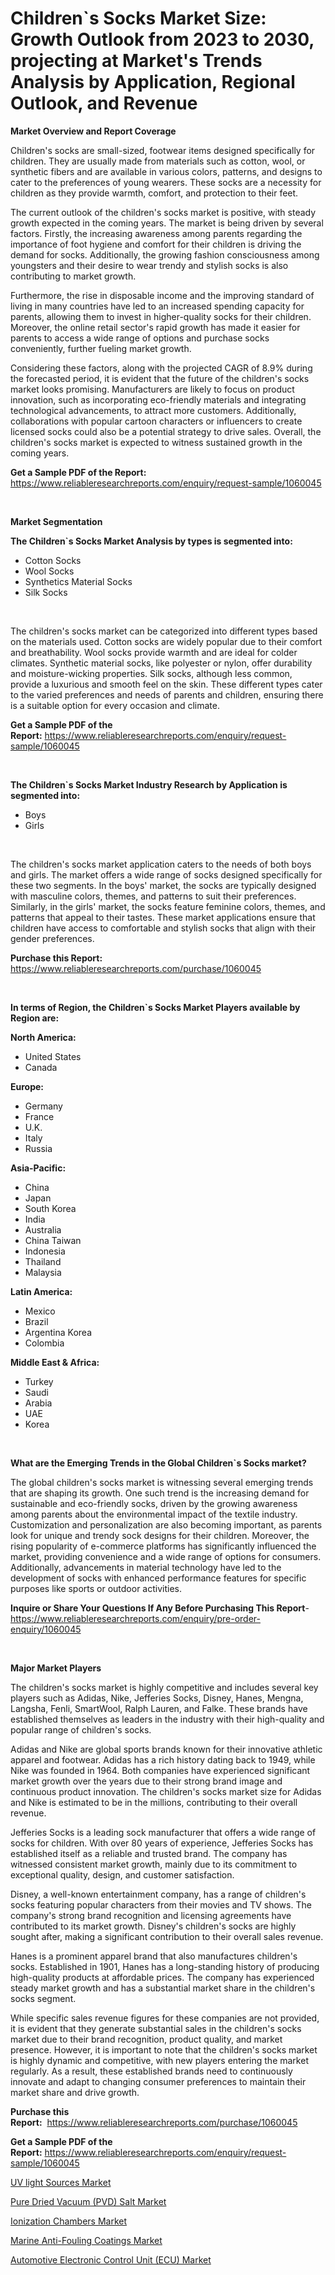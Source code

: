 <p><h1>Children`s Socks Market Size: Growth Outlook from 2023 to 2030, projecting at Market's Trends Analysis by Application, Regional Outlook, and Revenue</h1></p><p><strong>Market Overview and Report Coverage</strong></p>
<p><p>Children's socks are small-sized, footwear items designed specifically for children. They are usually made from materials such as cotton, wool, or synthetic fibers and are available in various colors, patterns, and designs to cater to the preferences of young wearers. These socks are a necessity for children as they provide warmth, comfort, and protection to their feet.</p><p>The current outlook of the children's socks market is positive, with steady growth expected in the coming years. The market is being driven by several factors. Firstly, the increasing awareness among parents regarding the importance of foot hygiene and comfort for their children is driving the demand for socks. Additionally, the growing fashion consciousness among youngsters and their desire to wear trendy and stylish socks is also contributing to market growth.</p><p>Furthermore, the rise in disposable income and the improving standard of living in many countries have led to an increased spending capacity for parents, allowing them to invest in higher-quality socks for their children. Moreover, the online retail sector's rapid growth has made it easier for parents to access a wide range of options and purchase socks conveniently, further fueling market growth.</p><p>Considering these factors, along with the projected CAGR of 8.9% during the forecasted period, it is evident that the future of the children's socks market looks promising. Manufacturers are likely to focus on product innovation, such as incorporating eco-friendly materials and integrating technological advancements, to attract more customers. Additionally, collaborations with popular cartoon characters or influencers to create licensed socks could also be a potential strategy to drive sales. Overall, the children's socks market is expected to witness sustained growth in the coming years.</p></p>
<p><strong>Get a Sample PDF of the Report:</strong> <a href="https://www.reliableresearchreports.com/enquiry/request-sample/1060045">https://www.reliableresearchreports.com/enquiry/request-sample/1060045</a></p>
<p>&nbsp;</p>
<p><strong>Market Segmentation</strong></p>
<p><strong>The Children`s Socks Market Analysis by types is segmented into:</strong></p>
<p><ul><li>Cotton Socks</li><li>Wool Socks</li><li>Synthetics Material Socks</li><li>Silk Socks</li></ul></p>
<p>&nbsp;</p>
<p><p>The children's socks market can be categorized into different types based on the materials used. Cotton socks are widely popular due to their comfort and breathability. Wool socks provide warmth and are ideal for colder climates. Synthetic material socks, like polyester or nylon, offer durability and moisture-wicking properties. Silk socks, although less common, provide a luxurious and smooth feel on the skin. These different types cater to the varied preferences and needs of parents and children, ensuring there is a suitable option for every occasion and climate.</p></p>
<p><strong>Get a Sample PDF of the Report:</strong>&nbsp;<a href="https://www.reliableresearchreports.com/enquiry/request-sample/1060045">https://www.reliableresearchreports.com/enquiry/request-sample/1060045</a></p>
<p>&nbsp;</p>
<p><strong>The Children`s Socks Market Industry Research by Application is segmented into:</strong></p>
<p><ul><li>Boys</li><li>Girls</li></ul></p>
<p>&nbsp;</p>
<p><p>The children's socks market application caters to the needs of both boys and girls. The market offers a wide range of socks designed specifically for these two segments. In the boys' market, the socks are typically designed with masculine colors, themes, and patterns to suit their preferences. Similarly, in the girls' market, the socks feature feminine colors, themes, and patterns that appeal to their tastes. These market applications ensure that children have access to comfortable and stylish socks that align with their gender preferences.</p></p>
<p><strong>Purchase this Report:</strong>&nbsp; <a href="https://www.reliableresearchreports.com/purchase/1060045">https://www.reliableresearchreports.com/purchase/1060045</a></p>
<p>&nbsp;</p>
<p><strong>In terms of Region, the Children`s Socks Market Players available by Region are:</strong></p>
<p>
    <p> <strong> North America: </strong>
        <ul>
            <li>United States</li>
            <li>Canada</li>
        </ul>
        </p> 
    <p> <strong> Europe: </strong>
        <ul>
            <li>Germany</li>
            <li>France</li>
            <li>U.K.</li>
            <li>Italy</li>
            <li>Russia</li>
        </ul>
        </p> 
    <p> <strong> Asia-Pacific: </strong>
        <ul>
            <li>China</li>
            <li>Japan</li>
            <li>South Korea</li>
            <li>India</li>
            <li>Australia</li>
            <li>China Taiwan</li>
            <li>Indonesia</li>
            <li>Thailand</li>
            <li>Malaysia</li>
        </ul>
        </p> 
    <p> <strong> Latin America: </strong>
        <ul>
            <li>Mexico</li>
            <li>Brazil</li>
            <li>Argentina Korea</li>
            <li>Colombia</li>
        </ul>
        </p> 
    <p> <strong> Middle East & Africa: </strong>
        <ul>
            <li>Turkey</li>
            <li>Saudi</li>
            <li>Arabia</li>
            <li>UAE</li>
            <li>Korea</li>
        </ul>
    </p>
    </p>
<p>&nbsp;</p>
<p><strong>What are the Emerging Trends in the Global Children`s Socks market?</strong></p>
<p><p>The global children's socks market is witnessing several emerging trends that are shaping its growth. One such trend is the increasing demand for sustainable and eco-friendly socks, driven by the growing awareness among parents about the environmental impact of the textile industry. Customization and personalization are also becoming important, as parents look for unique and trendy sock designs for their children. Moreover, the rising popularity of e-commerce platforms has significantly influenced the market, providing convenience and a wide range of options for consumers. Additionally, advancements in material technology have led to the development of socks with enhanced performance features for specific purposes like sports or outdoor activities.</p></p>
<p><strong>Inquire or Share Your Questions If Any Before Purchasing This Report</strong>- <a href="https://www.reliableresearchreports.com/enquiry/pre-order-enquiry/1060045">https://www.reliableresearchreports.com/enquiry/pre-order-enquiry/1060045</a></p>
<p>&nbsp;</p>
<p><strong>Major Market Players</strong></p>
<p><p>The children's socks market is highly competitive and includes several key players such as Adidas, Nike, Jefferies Socks, Disney, Hanes, Mengna, Langsha, Fenli, SmartWool, Ralph Lauren, and Falke. These brands have established themselves as leaders in the industry with their high-quality and popular range of children's socks.</p><p>Adidas and Nike are global sports brands known for their innovative athletic apparel and footwear. Adidas has a rich history dating back to 1949, while Nike was founded in 1964. Both companies have experienced significant market growth over the years due to their strong brand image and continuous product innovation. The children's socks market size for Adidas and Nike is estimated to be in the millions, contributing to their overall revenue.</p><p>Jefferies Socks is a leading sock manufacturer that offers a wide range of socks for children. With over 80 years of experience, Jefferies Socks has established itself as a reliable and trusted brand. The company has witnessed consistent market growth, mainly due to its commitment to exceptional quality, design, and customer satisfaction.</p><p>Disney, a well-known entertainment company, has a range of children's socks featuring popular characters from their movies and TV shows. The company's strong brand recognition and licensing agreements have contributed to its market growth. Disney's children's socks are highly sought after, making a significant contribution to their overall sales revenue.</p><p>Hanes is a prominent apparel brand that also manufactures children's socks. Established in 1901, Hanes has a long-standing history of producing high-quality products at affordable prices. The company has experienced steady market growth and has a substantial market share in the children's socks segment.</p><p>While specific sales revenue figures for these companies are not provided, it is evident that they generate substantial sales in the children's socks market due to their brand recognition, product quality, and market presence. However, it is important to note that the children's socks market is highly dynamic and competitive, with new players entering the market regularly. As a result, these established brands need to continuously innovate and adapt to changing consumer preferences to maintain their market share and drive growth.</p></p>
<p><strong>Purchase this Report:</strong>&nbsp;&nbsp;<a href="https://www.reliableresearchreports.com/purchase/1060045">https://www.reliableresearchreports.com/purchase/1060045</a></p>
<p></p>
<p><strong>Get a Sample PDF of the Report:</strong>&nbsp;<a href="https://www.reliableresearchreports.com/enquiry/request-sample/1060045">https://www.reliableresearchreports.com/enquiry/request-sample/1060045</a></p>
<p><p><a href="https://medium.com/@cierrahayes645/uv-light-sources-market-size-growth-forecast-2023-2030-f0c1fa5fe250">UV light Sources Market</a></p><p><a href="https://www.linkedin.com/pulse/pure-dried-vacuum-pvd-salt-market-research-report-provides-pc8zc/">Pure Dried Vacuum (PVD) Salt Market</a></p><p><a href="https://medium.com/@adealoshi97/ionization-chambers-market-size-growth-forecast-2023-2030-97634938b505">Ionization Chambers Market</a></p><p><a href="https://github.com/ashepherd82/Market-Research-Report-List-1/blob/main/marine-anti-fouling-coatings-market.md">Marine Anti-Fouling Coatings Market</a></p><p><a href="https://github.com/castoriffic/Market-Research-Report-List-1/blob/main/automotive-electronic-control-unit-ecu-market.md">Automotive Electronic Control Unit (ECU) Market</a></p></p>
